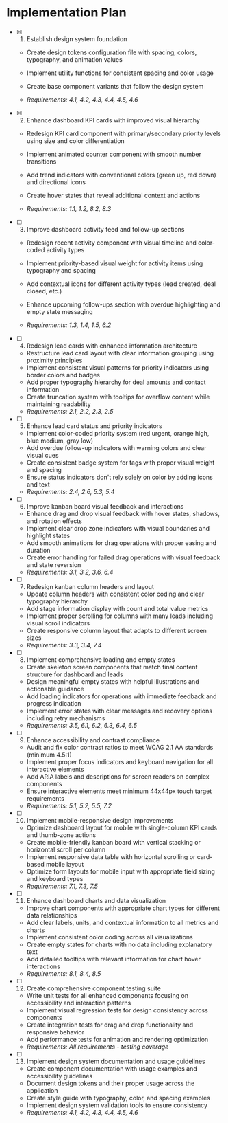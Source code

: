# Implementation Plan

- [x] 1. Establish design system foundation



  - Create design tokens configuration file with spacing, colors, typography, and animation values
  - Implement utility functions for consistent spacing and color usage
  - Create base component variants that follow the design system




  - _Requirements: 4.1, 4.2, 4.3, 4.4, 4.5, 4.6_

- [x] 2. Enhance dashboard KPI cards with improved visual hierarchy



  - Redesign KPI card component with primary/secondary priority levels using size and color differentiation
  - Implement animated counter component with smooth number transitions
  - Add trend indicators with conventional colors (green up, red down) and directional icons
  - Create hover states that reveal additional context and actions



  - _Requirements: 1.1, 1.2, 8.2, 8.3_

- [ ] 3. Improve dashboard activity feed and follow-up sections
  - Redesign recent activity component with visual timeline and color-coded activity types



  - Implement priority-based visual weight for activity items using typography and spacing
  - Add contextual icons for different activity types (lead created, deal closed, etc.)
  - Enhance upcoming follow-ups section with overdue highlighting and empty state messaging
  - _Requirements: 1.3, 1.4, 1.5, 6.2_

- [ ] 4. Redesign lead cards with enhanced information architecture
  - Restructure lead card layout with clear information grouping using proximity principles
  - Implement consistent visual patterns for priority indicators using border colors and badges
  - Add proper typography hierarchy for deal amounts and contact information
  - Create truncation system with tooltips for overflow content while maintaining readability
  - _Requirements: 2.1, 2.2, 2.3, 2.5_

- [ ] 5. Enhance lead card status and priority indicators
  - Implement color-coded priority system (red urgent, orange high, blue medium, gray low)
  - Add overdue follow-up indicators with warning colors and clear visual cues
  - Create consistent badge system for tags with proper visual weight and spacing
  - Ensure status indicators don't rely solely on color by adding icons and text
  - _Requirements: 2.4, 2.6, 5.3, 5.4_

- [ ] 6. Improve kanban board visual feedback and interactions
  - Enhance drag and drop visual feedback with hover states, shadows, and rotation effects
  - Implement clear drop zone indicators with visual boundaries and highlight states
  - Add smooth animations for drag operations with proper easing and duration
  - Create error handling for failed drag operations with visual feedback and state reversion
  - _Requirements: 3.1, 3.2, 3.6, 6.4_

- [ ] 7. Redesign kanban column headers and layout
  - Update column headers with consistent color coding and clear typography hierarchy
  - Add stage information display with count and total value metrics
  - Implement proper scrolling for columns with many leads including visual scroll indicators
  - Create responsive column layout that adapts to different screen sizes
  - _Requirements: 3.3, 3.4, 7.4_

- [ ] 8. Implement comprehensive loading and empty states
  - Create skeleton screen components that match final content structure for dashboard and leads
  - Design meaningful empty states with helpful illustrations and actionable guidance
  - Add loading indicators for operations with immediate feedback and progress indication
  - Implement error states with clear messages and recovery options including retry mechanisms
  - _Requirements: 3.5, 6.1, 6.2, 6.3, 6.4, 6.5_

- [ ] 9. Enhance accessibility and contrast compliance
  - Audit and fix color contrast ratios to meet WCAG 2.1 AA standards (minimum 4.5:1)
  - Implement proper focus indicators and keyboard navigation for all interactive elements
  - Add ARIA labels and descriptions for screen readers on complex components
  - Ensure interactive elements meet minimum 44x44px touch target requirements
  - _Requirements: 5.1, 5.2, 5.5, 7.2_

- [ ] 10. Implement mobile-responsive design improvements
  - Optimize dashboard layout for mobile with single-column KPI cards and thumb-zone actions
  - Create mobile-friendly kanban board with vertical stacking or horizontal scroll per column
  - Implement responsive data table with horizontal scrolling or card-based mobile layout
  - Optimize form layouts for mobile input with appropriate field sizing and keyboard types
  - _Requirements: 7.1, 7.3, 7.5_

- [ ] 11. Enhance dashboard charts and data visualization
  - Improve chart components with appropriate chart types for different data relationships
  - Add clear labels, units, and contextual information to all metrics and charts
  - Implement consistent color coding across all visualizations
  - Create empty states for charts with no data including explanatory text
  - Add detailed tooltips with relevant information for chart hover interactions
  - _Requirements: 8.1, 8.4, 8.5_

- [ ] 12. Create comprehensive component testing suite
  - Write unit tests for all enhanced components focusing on accessibility and interaction patterns
  - Implement visual regression tests for design consistency across components
  - Create integration tests for drag and drop functionality and responsive behavior
  - Add performance tests for animation and rendering optimization
  - _Requirements: All requirements - testing coverage_

- [ ] 13. Implement design system documentation and usage guidelines
  - Create component documentation with usage examples and accessibility guidelines
  - Document design tokens and their proper usage across the application
  - Create style guide with typography, color, and spacing examples
  - Implement design system validation tools to ensure consistency
  - _Requirements: 4.1, 4.2, 4.3, 4.4, 4.5, 4.6_